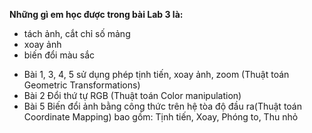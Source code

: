 **Những gì em học được trong bài Lab 3 là:**
- tách ảnh, cắt chỉ số mảng
- xoay ảnh
- biến đổi màu sắc 

+ Bài 1, 3, 4, 5 sử dụng phép tịnh tiến, xoay ảnh, zoom (Thuật toán Geometric Transformations)
+ Bài 2 Đổi thứ tự RGB (Thuật toán Color manipulation)
+ Bài 5 Biến đổi ảnh bằng công thức trên hệ tòa độ đầu ra(Thuật toán Coordinate Mapping) bao gồm: Tịnh tiến, Xoay, Phóng to, Thu nhỏ 
